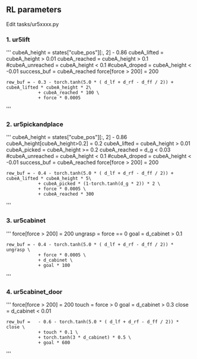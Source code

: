 ## RL parameters
Edit tasks/ur5xxxx.py

### 1. ur5lift
'''
    cubeA_height = states["cube_pos"][:, 2] - 0.86
    cubeA_lifted = cubeA_height > 0.01
    cubeA_reached = cubeA_height > 0.1
    #cubeA_unreached = cubeA_height < 0.1
    #cubeA_droped = cubeA_height < -0.01
    success_buf = cubeA_reached
    force[force > 200] = 200

    rew_buf = - 0.3 - torch.tanh(5.0 * ( d_lf + d_rf - d_ff / 2)) + cubeA_lifted * cubeA_height * 2\
                + cubeA_reached * 100 \
                + force * 0.0005
'''

### 2. ur5pickandplace
'''
    cubeA_height = states["cube_pos"][:, 2] - 0.86
    cubeA_height[cubeA_height>0.2] = 0.2 
    cubeA_lifted = cubeA_height > 0.01
    cubeA_picked = cubeA_height >= 0.2
    cubeA_reached = d_g < 0.03
    #cubeA_unreached = cubeA_height < 0.1
    #cubeA_droped = cubeA_height < -0.01
    success_buf = cubeA_reached
    force[force > 200] = 200

    rew_buf = - 0.4 - torch.tanh(5.0 * ( d_lf + d_rf - d_ff / 2)) + cubeA_lifted * cubeA_height * 5\
                + cubeA_picked * (1-torch.tanh(d_g * 2)) * 2 \
                + force * 0.0005 \
                + cubeA_reached * 300
'''

### 3. ur5cabinet
'''
    force[force > 200] = 200
    ungrasp = force == 0
    goal = d_cabinet > 0.1

    rew_buf = - 0.4 - torch.tanh(5.0 * ( d_lf + d_rf - d_ff / 2)) * ungrasp \
                + force * 0.0005 \
                + d_cabinet \
                + goal * 100
'''

### 4. ur5cabinet_door
'''
    force[force > 200] = 200
    touch = force > 0
    goal = d_cabinet > 0.3
    close = d_cabinet < 0.01

    rew_buf =   - 0.6 - torch.tanh(5.0 * ( d_lf + d_rf - d_ff / 2)) * close \
                + touch * 0.1 \
                + torch.tanh(3 * d_cabinet) * 0.5 \
                + goal * 600
'''
